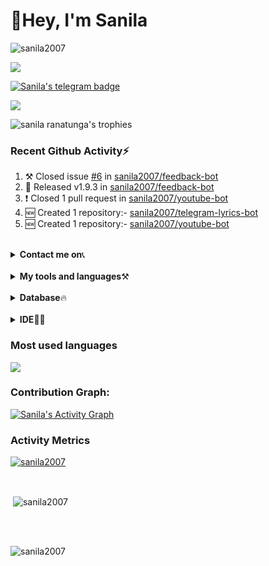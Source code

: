 <h1>👋Hey, I'm Sanila</h1>

<p align="left"> <img src="https://komarev.com/ghpvc/?username=sanila2007&label=Profile%20views&color=0e75b6&style=flat" alt="sanila2007" /> </p>
<p align="left"><img src="https://img.shields.io/badge/Replit-Sanila%20Ranatunga-red"></p>
<p align="left"><a href="https://t.me/SanilaRanatunga", target="_blank"><img src="https://img.shields.io/badge/Telegram-Sanila%20Ranatunga-blueviolet", alt="Sanila's telegram badge"></a></p>
<p align="left"><a href="gttps://github.com/sanila2007"><img src="https://img.shields.io/badge/Github-Sanila%20Ranatunga-000000?style=style=flat&labelColor=224242&logoColor=white&for-the-badge&logo=github"></a></p>

<p align="left"><img src='https://github-profile-trophy.vercel.app/?username=sanila2007&theme=onedark' alt="sanila ranatunga's trophies"></p>
 

### Recent Github Activity⚡<br>
1. ⚒️ Closed issue <a href="https://github.com/sanila2007/feedback-bot/issues/6">#6</a> in <a href="https://github.com/sanila2007/feedback-bot">sanila2007/feedback-bot</a>
2. 🎉 Released v1.9.3 in <a href="https://github.com/sanila2007/feedback-bot">sanila2007/feedback-bot</a>
3. ❗ Closed 1 pull request in <a href="https://github.com/sanila2007/Youtube_bot_telegram">sanila2007/youtube-bot</a>
4. 🆕 Created 1 repository:- <a href="https://github.com/sanila2007/telegram-lyrics-bot">sanila2007/telegram-lyrics-bot</a>
5. 🆕 Created 1 repository:- <a href="https://github.com/sanila2007/Youtube_bot_telegram">sanila2007/youtube-bot</a>
<br>

<details>
 <summary><b>Contact me on</b>📞</summary><br>
<p align="left">
Telegram - <a href="https://t.me/SanilaRanatunga" target="blank"><img align="center" src="https://cdn4.iconfinder.com/data/icons/logos-and-brands/512/335_Telegram_logo-256.png"  height="40" width="40" /></a> &nbsp;&nbsp;
</details>
<br>


<details>
 <summary><b>My tools and languages</b>⚒️</summary><br>
<p align ="left">
  <br />
  <code><img width="10%"  src="https://www.vectorlogo.zone/logos/json/json-ar21.svg"></code>
  <code><img width="10%"   src="https://www.vectorlogo.zone/logos/git-scm/git-scm-ar21.svg"></code>
  <code><img width="10%"   src="https://www.vectorlogo.zone/logos/python/python-ar21.svg"></code>
  <br />
  <code><img width="10%"  src="https://www.vectorlogo.zone/logos/mysql/mysql-ar21.svg"></code>
  <code><img width="10%"  src="https://www.vectorlogo.zone/logos/sqlite/sqlite-ar21.svg"></code>
  <code><img width="10%"  src="https://www.vectorlogo.zone/logos/firebase/firebase-ar21.svg"></code>
  <br />
  <code><img width="10%"  src="https://www.vectorlogo.zone/logos/w3_html5/w3_html5-ar21.svg"></code>
  <code><img width="10%"  src="https://www.vectorlogo.zone/logos/github/github-ar21.svg"></code>
  <code><img width="10%"  src="https://www.vectorlogo.zone/logos/gitlab/gitlab-ar21.svg"></code>
  <br>
</p>  
</details>  
<br>
<details>
 <summary><b>Database</b>🔥 </summary><br>
 <img src="https://img.shields.io/badge/MongoDB-4EA94B?style=for-the-badge&logo=mongodb&logoColor=white"><br>
 <img src="https://img.shields.io/badge/MySQL-005C84?style=for-the-badge&logo=mysql&logoColor=white"><br>
</details>
<br>
<details>
 <summary><b>IDE</b>🧑‍💻</summary><br>
 <p align="left"><img src="https://img.shields.io/badge/PyCharm-000000.svg?&style=for-the-badge&logo=PyCharm&logoColor=white"></p>
 <p align="left"><img src="https://img.shields.io/badge/Visual_Studio_Code-0078D4?style=for-the-badge&logo=visual%20studio%20code&logoColor=white"></p>
 <p align="left"><img src="https://img.shields.io/badge/replit-667881?style=for-the-badge&logo=replit&logoColor=white"></p>
</details>

### Most used languages

<p align="left"><img src="https://github-readme-stats.vercel.app/api/top-langs/?username=sanila2007"></p>


### Contribution Graph:

<a href="https://github.com/sanila2007"><img alt="Sanila's Activity Graph" src="https://activity-graph.herokuapp.com/graph?username=sanila2007&bg_color=1F222E&color=F8D866&line=F85D7F&point=FFFFFF&hide_border=true" /></a>

### Activity Metrics

<p align="left"> <a href="https://github.com/sanila2007"><img src="https://metrics.lecoq.io/sanila2007?template=classic&base.header=0&base.metadata=0&isocalendar=1&languages=1&people=1&isocalendar.duration=half-year&languages.limit=8&languages.sections=most-used&languages.colors=github&languages.threshold=0%25&languages.indepth=false&languages.recent.load=300&languages.recent.days=14&people.limit=24&people.size=28&people.types=followers%2C%20following&people.identicons=false&people.shuffle=false&config.timezone=Asia%2FCalcutta" alt="sanila2007" /></a> </p>

<br>

<p align="left">&nbsp;<img align="center" src="https://github-readme-stats.vercel.app/api?username=sanila2007&show_icons=true&theme=dracula&locale=en" alt="sanila2007"/></p>
<br><br>
<p align="left"><img align="center" src="https://github-readme-streak-stats.herokuapp.com/?user=sanila2007&theme=highcontrast" alt="sanila2007" /></p>


<!---
sanila2007/sanila2007 is a ✨ special ✨ repository because its `README.md` (this file) appears on your GitHub profile.
You can click the Preview link to take a look at your changes.
--->
